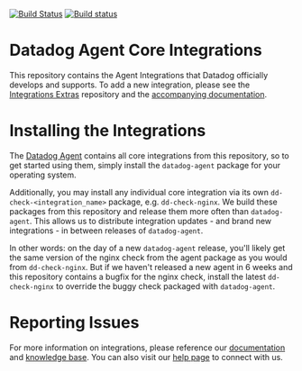 [![Build Status](https://travis-ci.org/DataDog/integrations-core.svg?branch=master)](https://travis-ci.org/DataDog/integrations-core)
[![Build status](https://ci.appveyor.com/api/projects/status/8w4s2bilp48n43gw?svg=true)](https://ci.appveyor.com/project/Datadog/integrations-core)
# Datadog Agent Core Integrations

This repository contains the Agent Integrations that Datadog officially develops and supports. To add a new integration, please see the [Integrations Extras](https://github.com/DataDog/integrations-extras) repository and the [accompanying documentation](http://docs.datadoghq.com/guides/integration_sdk/).

# Installing the Integrations

The [Datadog Agent](https://github.com/DataDog/dd-agent) contains all core integrations from this repository, so to get started using them, simply install the `datadog-agent` package for your operating system.

Additionally, you may install any individual core integration via its own `dd-check-<integration_name>` package, e.g. `dd-check-nginx`. We build these packages from this repository and release them more often than `datadog-agent`. This allows us to distribute integration updates - and brand new integrations - in between releases of `datadog-agent`.

In other words: on the day of a new `datadog-agent` release, you'll likely get the same version of the nginx check from the agent package as you would from `dd-check-nginx`. But if we haven't released a new agent in 6 weeks and this repository contains a bugfix for the nginx check, install the latest `dd-check-nginx` to override the buggy check packaged with `datadog-agent`.

# Reporting Issues

For more information on integrations, please reference our [documentation](http://docs.datadoghq.com) and [knowledge base](https://help.datadoghq.com/hc/en-us). You can also visit our [help page](http://docs.datadoghq.com/help/) to connect with us.
